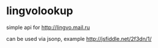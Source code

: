 lingvolookup
============

simple api for http://lingvo.mail.ru

can be used via jsonp, example http://jsfiddle.net/2f3dn/1/
